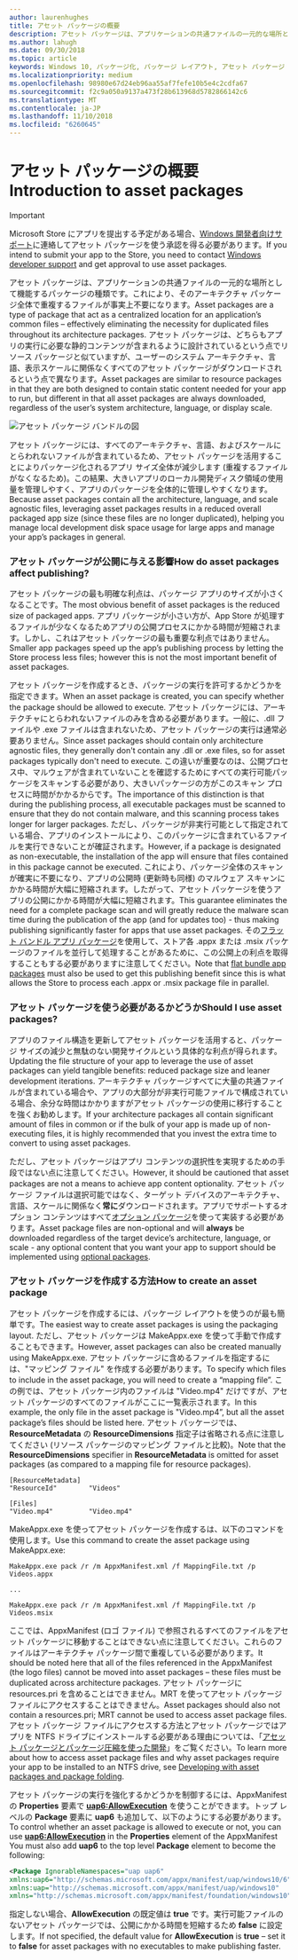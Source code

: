```yaml
---
author: laurenhughes
title: アセット パッケージの概要
description: アセット パッケージは、アプリケーションの共通ファイルの一元的な場所として機能するパッケージの種類です。これにより、そのアーキテクチャ パッケージ全体で重複するファイルが事実上不要になります。
ms.author: lahugh
ms.date: 09/30/2018
ms.topic: article
keywords: Windows 10, パッケージ化, パッケージ レイアウト, アセット パッケージ
ms.localizationpriority: medium
ms.openlocfilehash: 98980e67d24eb96aa55af7fefe10b5e4c2cdfa67
ms.sourcegitcommit: f2c9a050a9137a473f28b613968d5782866142c6
ms.translationtype: MT
ms.contentlocale: ja-JP
ms.lasthandoff: 11/10/2018
ms.locfileid: "6260645"
---
```

# <a name="introduction-to-asset-packages"></a><span data-ttu-id="35ea1-104">アセット パッケージの概要</span><span class="sxs-lookup"><span data-stu-id="35ea1-104">Introduction to asset packages</span></span>

> [!IMPORTANT]
> <span data-ttu-id="35ea1-105">Microsoft Store にアプリを提出する予定がある場合、[Windows 開発者向けサポート](https://developer.microsoft.com/windows/support)に連絡してアセット パッケージを使う承認を得る必要があります。</span><span class="sxs-lookup"><span data-stu-id="35ea1-105">If you intend to submit your app to the Store, you need to contact [Windows developer support](https://developer.microsoft.com/windows/support) and get approval to use asset packages.</span></span>

<span data-ttu-id="35ea1-106">アセット パッケージは、アプリケーションの共通ファイルの一元的な場所として機能するパッケージの種類です。これにより、そのアーキテクチャ パッケージ全体で重複するファイルが事実上不要になります。</span><span class="sxs-lookup"><span data-stu-id="35ea1-106">Asset packages are a type of package that act as a centralized location for an application’s common files – effectively eliminating the necessity for duplicated files throughout its architecture packages.</span></span> <span data-ttu-id="35ea1-107">アセット パッケージは、どちらもアプリの実行に必要な静的コンテンツが含まれるように設計されているという点でリソース パッケージと似ていますが、ユーザーのシステム アーキテクチャ、言語、表示スケールに関係なくすべてのアセット パッケージがダウンロードされるという点で異なります。</span><span class="sxs-lookup"><span data-stu-id="35ea1-107">Asset packages are similar to resource packages in that they are both designed to contain static content needed for your app to run, but different in that all asset packages are always downloaded, regardless of the user’s system architecture, language, or display scale.</span></span>

![アセット パッケージ バンドルの図](images/primary-bundle.png)

<span data-ttu-id="35ea1-109">アセット パッケージには、すべてのアーキテクチャ、言語、およびスケールにとらわれないファイルが含まれているため、アセット パッケージを活用することによりパッケージ化されるアプリ サイズ全体が減少します (重複するファイルがなくなるため)。この結果、大きいアプリのローカル開発ディスク領域の使用量を管理しやすく、アプリのパッケージを全体的に管理しやすくなります。</span><span class="sxs-lookup"><span data-stu-id="35ea1-109">Because asset packages contain all the architecture, language, and scale agnostic files, leveraging asset packages results in a reduced overall packaged app size (since these files are no longer duplicated), helping you manage local development disk space usage for large apps and manage your app’s packages in general.</span></span> 

### <a name="how-do-asset-packages-affect-publishing"></a><span data-ttu-id="35ea1-110">アセット パッケージが公開に与える影響</span><span class="sxs-lookup"><span data-stu-id="35ea1-110">How do asset packages affect publishing?</span></span>
<span data-ttu-id="35ea1-111">アセット パッケージの最も明確な利点は、パッケージ アプリのサイズが小さくなることです。</span><span class="sxs-lookup"><span data-stu-id="35ea1-111">The most obvious benefit of asset packages is the reduced size of packaged apps.</span></span> <span data-ttu-id="35ea1-112">アプリ パッケージが小さい方が、App Store が処理するファイルが少なくなるためアプリの公開プロセスにかかる時間が短縮されます。しかし、これはアセット パッケージの最も重要な利点ではありません。</span><span class="sxs-lookup"><span data-stu-id="35ea1-112">Smaller app packages speed up the app’s publishing process by letting the Store process less files; however this is not the most important benefit of asset packages.</span></span>

<span data-ttu-id="35ea1-113">アセット パッケージを作成するとき、パッケージの実行を許可するかどうかを指定できます。</span><span class="sxs-lookup"><span data-stu-id="35ea1-113">When an asset package is created, you can specify whether the package should be allowed to execute.</span></span> <span data-ttu-id="35ea1-114">アセット パッケージには、アーキテクチャにとらわれないファイルのみを含める必要があります。一般に、.dll ファイルや .exe ファイルは含まれないため、アセット パッケージの実行は通常必要ありません。</span><span class="sxs-lookup"><span data-stu-id="35ea1-114">Since asset packages should contain only architecture agnostic files, they generally don't contain any .dll or .exe files, so for asset packages typically don't need to execute.</span></span> <span data-ttu-id="35ea1-115">この違いが重要なのは、公開プロセス中、マルウェアが含まれていないことを確認するためにすべての実行可能パッケージをスキャンする必要があり、大きいパッケージの方がこのスキャン プロセスに時間がかかるからです。</span><span class="sxs-lookup"><span data-stu-id="35ea1-115">The importance of this distinction is that during the publishing process, all executable packages must be scanned to ensure that they do not contain malware, and this scanning process takes longer for larger packages.</span></span> <span data-ttu-id="35ea1-116">ただし、パッケージが非実行可能として指定されている場合、アプリのインストールにより、このパッケージに含まれているファイルを実行できないことが確証されます。</span><span class="sxs-lookup"><span data-stu-id="35ea1-116">However, if a package is designated as non-executable, the installation of the app will ensure that files contained in this package cannot be executed.</span></span> <span data-ttu-id="35ea1-117">これにより、パッケージ全体のスキャンが確実に不要になり、アプリの公開時 (更新時も同様) のマルウェア スキャンにかかる時間が大幅に短縮されます。したがって、アセット パッケージを使うアプリの公開にかかる時間が大幅に短縮されます。</span><span class="sxs-lookup"><span data-stu-id="35ea1-117">This guarantee eliminates the need for a complete package scan and will greatly reduce the malware scan time during the publication of the app (and for updates too) - thus making publishing significantly faster for apps that use asset packages.</span></span> <span data-ttu-id="35ea1-118">その[フラット バンドル アプリ パッケージ](flat-bundles.md)を使用して、ストア各 .appx または .msix パッケージのファイルを並行して処理することがあるために、この公開上の利点を取得することもする必要がありますに注意してください。</span><span class="sxs-lookup"><span data-stu-id="35ea1-118">Note that [flat bundle app packages](flat-bundles.md) must also be used to get this publishing benefit since this is what allows the Store to process each .appx or .msix package file in parallel.</span></span> 


### <a name="should-i-use-asset-packages"></a><span data-ttu-id="35ea1-119">アセット パッケージを使う必要があるかどうか</span><span class="sxs-lookup"><span data-stu-id="35ea1-119">Should I use asset packages?</span></span>
<span data-ttu-id="35ea1-120">アプリのファイル構造を更新してアセット パッケージを活用すると、パッケージ サイズの減少と無駄のない開発サイクルという具体的な利点が得られます。</span><span class="sxs-lookup"><span data-stu-id="35ea1-120">Updating the file structure of your app to leverage the use of asset packages can yield tangible benefits: reduced package size and leaner development iterations.</span></span> <span data-ttu-id="35ea1-121">アーキテクチャ パッケージすべてに大量の共通ファイルが含まれている場合や、アプリの大部分が非実行可能ファイルで構成されている場合、余分な時間はかかりますがアセット パッケージの使用に移行することを強くお勧めします。</span><span class="sxs-lookup"><span data-stu-id="35ea1-121">If your architecture packages all contain significant amount of files in common or if the bulk of your app is made up of non-executing files, it is highly recommended that you invest the extra time to convert to using asset packages.</span></span>

<span data-ttu-id="35ea1-122">ただし、アセット パッケージはアプリ コンテンツの選択性を実現するための手段ではない点に注意してください。</span><span class="sxs-lookup"><span data-stu-id="35ea1-122">However, it should be cautioned that asset packages are not a means to achieve app content optionality.</span></span> <span data-ttu-id="35ea1-123">アセット パッケージ ファイルは選択可能ではなく、ターゲット デバイスのアーキテクチャ、言語、スケールに関係なく**常に**ダウンロードされます。アプリでサポートするオプション コンテンツはすべて[オプション パッケージ](optional-packages.md)を使って実装する必要があります。</span><span class="sxs-lookup"><span data-stu-id="35ea1-123">Asset package files are non-optional and will **always** be downloaded regardless of the target device’s architecture, language, or scale - any optional content that you want your app to support should be implemented using [optional packages](optional-packages.md).</span></span> 


### <a name="how-to-create-an-asset-package"></a><span data-ttu-id="35ea1-124">アセット パッケージを作成する方法</span><span class="sxs-lookup"><span data-stu-id="35ea1-124">How to create an asset package</span></span>
<span data-ttu-id="35ea1-125">アセット パッケージを作成するには、パッケージ レイアウトを使うのが最も簡単です。</span><span class="sxs-lookup"><span data-stu-id="35ea1-125">The easiest way to create asset packages is using the packaging layout.</span></span> <span data-ttu-id="35ea1-126">ただし、アセット パッケージは MakeAppx.exe を使って手動で作成することもできます。</span><span class="sxs-lookup"><span data-stu-id="35ea1-126">However, asset packages can also be created manually using MakeAppx.exe.</span></span> <span data-ttu-id="35ea1-127">アセット パッケージに含めるファイルを指定するには、"マッピング ファイル" を作成する必要があります。</span><span class="sxs-lookup"><span data-stu-id="35ea1-127">To specify which files to include in the asset package, you will need to create a “mapping file”.</span></span> <span data-ttu-id="35ea1-128">この例では、アセット パッケージ内のファイルは "Video.mp4" だけですが、アセット パッケージのすべてのファイルがここに一覧表示されます。</span><span class="sxs-lookup"><span data-stu-id="35ea1-128">In this example, the only file in the asset package is "Video.mp4”, but all the asset package’s files should be listed here.</span></span> <span data-ttu-id="35ea1-129">アセット パッケージでは、**ResourceMetadata** の **ResourceDimensions** 指定子は省略される点に注意してください (リソース パッケージのマッピング ファイルと比較)。</span><span class="sxs-lookup"><span data-stu-id="35ea1-129">Note that the **ResourceDimensions** specifier in **ResourceMetadata** is omitted for asset packages (as compared to a mapping file for resource packages).</span></span>

```example 
[ResourceMetadata]
"ResourceId"        "Videos"

[Files]
"Video.mp4"         "Video.mp4"
```

<span data-ttu-id="35ea1-130">MakeAppx.exe を使ってアセット パッケージを作成するは、以下のコマンドを使用します。</span><span class="sxs-lookup"><span data-stu-id="35ea1-130">Use this command to create the asset package using MakeAppx.exe:</span></span> 

```syntax 
MakeAppx.exe pack /r /m AppxManifest.xml /f MappingFile.txt /p Videos.appx

...

MakeAppx.exe pack /r /m AppxManifest.xml /f MappingFile.txt /p Videos.msix

```
<span data-ttu-id="35ea1-131">ここでは、AppxManifest (ロゴ ファイル) で参照されるすべてのファイルをアセット パッケージに移動することはできない点に注意してください。これらのファイルはアーキテクチャ パッケージ間で重複している必要があります。</span><span class="sxs-lookup"><span data-stu-id="35ea1-131">It should be noted here that all of the files referenced in the AppxManifest (the logo files) cannot be moved into asset packages – these files must be duplicated across architecture packages.</span></span> <span data-ttu-id="35ea1-132">アセット パッケージに resources.pri を含めることはできません。MRT を使ってアセット パッケージ ファイルにアクセスすることはできません。</span><span class="sxs-lookup"><span data-stu-id="35ea1-132">Asset packages should also not contain a resources.pri; MRT cannot be used to access asset package files.</span></span> <span data-ttu-id="35ea1-133">アセット パッケージ ファイルにアクセスする方法とアセット パッケージではアプリを NTFS ドライブにインストールする必要がある理由については、「[アセット パッケージとパッケージ圧縮を使った開発](Package-Folding.md)」をご覧ください。</span><span class="sxs-lookup"><span data-stu-id="35ea1-133">To learn more about how to access asset package files and why asset packages require your app to be installed to an NTFS drive, see [Developing with asset packages and package folding](Package-Folding.md).</span></span>

<span data-ttu-id="35ea1-134">アセット パッケージの実行を強化するかどうかを制御するには、AppxManifest の **Properties** 要素で **[uap6:AllowExecution](https://docs.microsoft.com/uwp/schemas/appxpackage/uapmanifestschema/element-uap6-allowexecution)** を使うことができます。トップ レベルの **Package** 要素に **uap6** も追加して、以下のようにする必要があります。</span><span class="sxs-lookup"><span data-stu-id="35ea1-134">To control whether an asset package is allowed to execute or not, you can use **[uap6:AllowExecution](https://docs.microsoft.com/uwp/schemas/appxpackage/uapmanifestschema/element-uap6-allowexecution)** in the **Properties** element of the AppxManifest You must also add **uap6** to the top level **Package** element to become the following:</span></span> 

```XML
<Package IgnorableNamespaces="uap uap6" 
xmlns:uap6="http://schemas.microsoft.com/appx/manifest/uap/windows10/6" 
xmlns:uap="http://schemas.microsoft.com/appx/manifest/uap/windows10" 
xmlns="http://schemas.microsoft.com/appx/manifest/foundation/windows10">
```

 <span data-ttu-id="35ea1-135">指定しない場合、**AllowExecution** の既定値は **true** です。実行可能ファイルのないアセット パッケージでは、公開にかかる時間を短縮するため **false** に設定します。</span><span class="sxs-lookup"><span data-stu-id="35ea1-135">If not specified, the default value for **AllowExecution** is **true** – set it to **false** for asset packages with no executables to make publishing faster.</span></span>  



